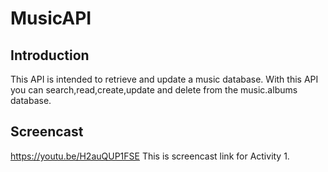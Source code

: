 # MusicAPI
## Introduction
This API is intended to retrieve and update a music database. With this API you can search,read,create,update and delete from the music.albums database.

## Screencast
https://youtu.be/H2auQUP1FSE
This is screencast link for Activity 1.
